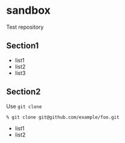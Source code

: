 # sandbox

Test repository

## Section1

* list1
* list2
* list3

## Section2

Use `git clone`

    % git clone git@github.com/example/foo.git

* list1
* list2
